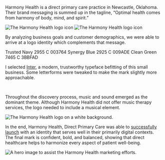 Harmony Health is a direct primary care practice in Newcastle, Oklahoma. Their brand messaging is summed up in the tagline, &ldquo;Optimal health comes from harmony of body, mind, and spirit.&rdquo;

<section class="grid bleed col-2 squeeze">
  <img alt="The Harmony Health logo icon" src="/_assets/images/harmony-health/black-on-white.png">
  <img alt="The Harmony Health logo icon" src="/_assets/images/harmony-health/white-on-black.png">
</section>

By analyzing business goals and customer demographics, we were able to arrive at a logo identity which complements that message.

<section class="grid gap-1 col-4 squeeze">
  <Import from="/_/~/Colors.html">
    <name>Trusted Navy</name>
    <pms>2955 C</pms>
    <hex>003764</hex>
  </Import>
  <Import from="/_/~/Colors.html">
    <name>Synergy Blue</name>
    <pms>2925 C</pms>
    <hex>009ADE</hex>
  </Import>
  <Import from="/_/~/Colors.html">
    <name>Clean Green</name>
    <pms>7465 C</pms>
    <hex>3BBFAD</hex>
  </Import>
</section>

I selected [Inter](//github.com/rsms/inter/), a modern, trustworthy typeface befitting of this small business. Some letterforms were tweaked to make the mark slightly more approachable.

<section>
  <Import from="/_/~/BeforeAfter.html">
    <before>
      <img src="/_assets/images/harmony-health/old-wordmark.png" alt="">
    </before>
    <after>
      <img src="/_assets/images/harmony-health/new-wordmark.png" alt="">
    </after>
  </Import>
</section>

Throughout the discovery process, music and sound emerged as the dominant theme. Although Harmony Health did not offer music therapy services, the logo needed to include a musical element.

![The Harmony Health logo on a white background.](/_assets/images/harmony-health/white-bg.png)

In the end, Harmony Health, Direct Primary Care was able to [successfully launch](//www.harmonyhealthok.com/) with an identity that serves well in their primarily digital contexts. The final mark is confident, bold, and balanced, showing that direct healthcare helps to harmonize every aspect of patient well-being.

![A hero image to assist the Harmony Health marketing efforts.](/_assets/images/harmony-health/billboard.jpg)